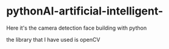 # pythonAI-artificial-intelligent-

Here it's the camera detection face building with python

the library that I have used is openCV
